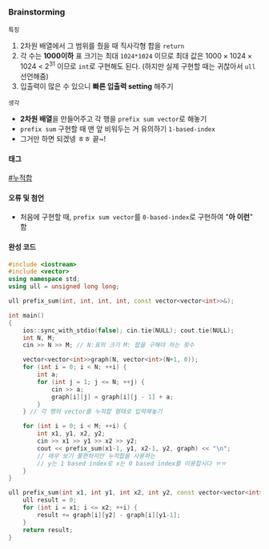### Brainstorming
`특징`
1. 2차원 배열에서 그 범위를 줬을 때 직사각형 합을 `return`
2. 각 수는 **1000이하** 표 크기는 최대 `1024*1024` 이므로
   최대 값은 $1000\times1024\times1024$ $<$ $2^{31}$ 이므로 `int`로 구현해도 된다.
   (하지만 실제 구현할 때는 귀찮아서 `ull` 선언해줌)
3. 입출력이 많은 수 있으니 **빠른 입출력 setting** 해주기 

`생각`
- **2차원 배열**을 만들어주고 각 행을 `prefix sum vector`로 해놓기
- `prefix sum` 구현할 때 맨 앞 비워두는 거 유의하기 `1-based-index`
- 그거만 하면 되겠넹 ㅎㅎ 끝~!
      




#### 태그
[#누적합](#../기본정리/prefix_sum(누적합).md)
#### 오류 및 첨언
- 처음에 구현할 때, `prefix sum vector`를 `0-based-index`로 구현하여
  "**아 이런**" 함

#### 완성 코드

```cpp
#include <iostream>
#include <vector>
using namespace std;
using ull = unsigned long long;

ull prefix_sum(int, int, int, int, const vector<vector<int>>&);

int main()
{
    ios::sync_with_stdio(false); cin.tie(NULL); cout.tie(NULL);
    int N, M;
    cin >> N >> M; // N:표의 크기 M: 합을 구해야 하는 횟수

    vector<vector<int>>graph(N, vector<int>(N+1, 0));
    for (int i = 0; i < N; ++i) {
        int a;
        for (int j = 1; j <= N; ++j) {
            cin >> a;
            graph[i][j] = graph[i][j - 1] + a;
        }
    } // 각 행의 vector를 누적합 형태로 입력해놓기

    for (int i = 0; i < M; ++i) {
        int x1, y1, x2, y2;
        cin >> x1 >> y1 >> x2 >> y2;
        cout << prefix_sum(x1-1, y1, x2-1, y2, graph) << "\n";
        // 매우 보기 불편하지만 누적합을 사용하는 
        // y는 1 based index로 x는 0 based index를 이용합시다 ㅠㅠ
    }
}

ull prefix_sum(int x1, int y1, int x2, int y2, const vector<vector<int>>& graph) {
    ull result = 0;
    for (int i = x1; i <= x2; ++i) {
        result += graph[i][y2] - graph[i][y1-1];
    }
    return result;
}
```

